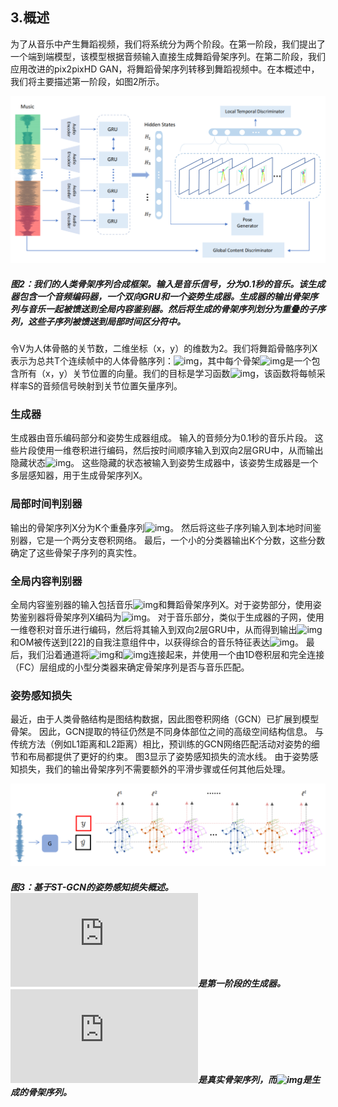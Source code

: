 ## 3.概述

为了从音乐中产生舞蹈视频，我们将系统分为两个阶段。在第一阶段，我们提出了一个端到端模型，该模型根据音频输入直接生成舞蹈骨架序列。在第二阶段，我们应用改进的pix2pixHD GAN，将舞蹈骨架序列转移到舞蹈视频中。在本概述中，我们将主要描述第一阶段，如图2所示。

![img](图2.png)

##### 图2：我们的人类骨架序列合成框架。输入是音乐信号，分为0.1秒的音乐。该生成器包含一个音频编码器，一个双向GRU和一个姿势生成器。生成器的输出骨架序列与音乐一起被馈送到全局内容鉴别器。然后将生成的骨架序列划分为重叠的子序列，这些子序列被馈送到局部时间区分符中。

令V为人体骨骼的关节数，二维坐标（x，y）的维数为2。我们将舞蹈骨骼序列X表示为总共T个连续帧中的人体骨骼序列：![img](http://latex.codecogs.com/gif.latex?\&space;X\in&space;R^{T\times2V})，其中每个骨架![img](http://latex.codecogs.com/gif.latex?\&space;X_t\in&space;R^{2V})是一个包含所有（x，y）关节位置的向量。我们的目标是学习函数![img](http://latex.codecogs.com/gif.latex?\&space;G:R^{TS}\rightarrow&space;R^{T\times2V})，该函数将每帧采样率S的音频信号映射到关节位置矢量序列。

### 生成器

生成器由音乐编码部分和姿势生成器组成。 输入的音频分为0.1秒的音乐片段。 这些片段使用一维卷积进行编码，然后按时间顺序输入到双向2层GRU中，从而输出隐藏状态![img](http://latex.codecogs.com/gif.latex?\&space;O=\\{H_1,H_2,...,H_T\\})。 这些隐藏的状态被输入到姿势生成器中，该姿势生成器是一个多层感知器，用于生成骨架序列X。

### 局部时间判别器

输出的骨架序列X分为K个重叠序列![img](http://latex.codecogs.com/gif.latex?\&space;\in&space;R^{t\times2V})。 然后将这些子序列输入到本地时间鉴别器，它是一个两分支卷积网络。 最后，一个小的分类器输出K个分数，这些分数确定了这些骨架子序列的真实性。

### 全局内容判别器

全局内容鉴别器的输入包括音乐![img](http://latex.codecogs.com/gif.latex?\&space;M\in&space;R^{TS})和舞蹈骨架序列X。对于姿势部分，使用姿势鉴别器将骨架序列X编码为![img](http://latex.codecogs.com/gif.latex?\&space;F^P\in&space;R^{256})。 对于音乐部分，类似于生成器的子网，使用一维卷积对音乐进行编码，然后将其输入到双向2层GRU中，从而得到输出![img](http://latex.codecogs.com/gif.latex?\&space;O^M=\\{H^M_1,H^M_2,...,H^M_T\\})和OM被传送到[22]的自我注意组件中，以获得综合的音乐特征表达![img](http://latex.codecogs.com/gif.latex?\&space;F^M\in&space;R^{256})。 最后，我们沿着通道将![img](http://latex.codecogs.com/gif.latex?\&space;F^M)和![img](http://latex.codecogs.com/gif.latex?\&space;F^P)连接起来，并使用一个由1D卷积层和完全连接（FC）层组成的小型分类器来确定骨架序列是否与音乐匹配。

### 姿势感知损失

最近，由于人类骨骼结构是图结构数据，因此图卷积网络（GCN）已扩展到模型骨架。 因此，GCN提取的特征仍然是不同身体部位之间的高级空间结构信息。 与传统方法（例如L1距离和L2距离）相比，预训练的GCN网络匹配活动对姿势的细节和布局都提供了更好的约束。 图3显示了姿势感知损失的流水线。 由于姿势感知损失，我们的输出骨架序列不需要额外的平滑步骤或任何其他后处理。

![img](图3.png)

##### 图3：基于ST-GCN的姿势感知损失概述。![img](http://latex.codecogs.com/gif.latex?\&space;G)是第一阶段的生成器。![img](http://latex.codecogs.com/gif.latex?\&space;y)是真实骨架序列，而![img](http://latex.codecogs.com/gif.latex?\&space;\hat{y})是生成的骨架序列。
